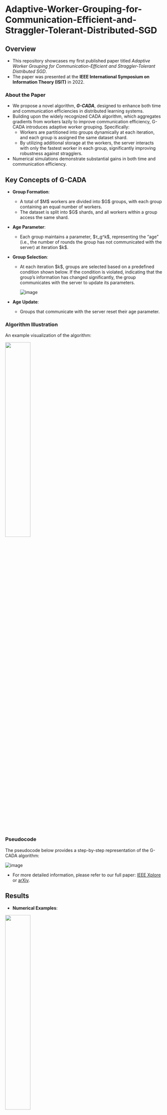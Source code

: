 # Adaptive-Worker-Grouping-for-Communication-Efficient-and-Straggler-Tolerant-Distributed-SGD

## Overview

- This repository showcases my first published paper titled *Adaptive Worker Grouping for Communication-Efficient and Straggler-Tolerant Distributed SGD*.
- The paper was presented at the **IEEE International Symposium on Information Theory (ISIT)** in 2022.

### About the Paper

- We propose a novel algorithm, ***G-CADA***, designed to enhance both time and communication efficiencies in distributed learning systems.
- Building upon the widely recognized CADA algorithm, which aggregates gradients from workers lazily to improve communication efficiency, G-CADA introduces adaptive worker grouping. Specifically:
  - Workers are partitioned into groups dynamically at each iteration, and each group is assigned the same dataset shard.
  - By utilizing additional storage at the workers, the server interacts with only the fastest worker in each group, significantly improving robustness against stragglers.
- Numerical simulations demonstrate substantial gains in both time and communication efficiency.

## Key Concepts of G-CADA

- **Group Formation**:

  - A total of \$M\$ workers are divided into \$G\$ groups, with each group containing an equal number of workers.
  - The dataset is split into \$G\$ shards, and all workers within a group access the same shard.

- **Age Parameter**:

  - Each group maintains a parameter, \$τ\_g^k\$, representing the “age” (i.e., the number of rounds the group has not communicated with the server) at iteration \$k\$.

- **Group Selection**:

  - At each iteration \$k\$, groups are selected based on a predefined condition shown below. If the condition is violated, indicating that the group’s information has changed significantly, the group communicates with the server to update its parameters.

     ![image](https://github.com/user-attachments/assets/c431e41b-0594-4fce-ae44-6f7a25cac91d)
  
- **Age Update**:

  - Groups that communicate with the server reset their age parameter.

### Algorithm Illustration

An example visualization of the algorithm:

<img src="https://github.com/user-attachments/assets/22e1de71-5f33-45ad-8edd-6b1cc44facfa" width="40%" />

### Pseudocode

The pseudocode below provides a step-by-step representation of the G-CADA algorithm:

![image](https://github.com/user-attachments/assets/4cc7b57f-fa98-486e-81e6-666b4f5d38b0)


- For more detailed information, please refer to our full paper: [IEEE Xplore](https://ieeexplore.ieee.org/abstract/document/9834752) or [arXiv](https://arxiv.org/abs/2201.04301).

## Results

- **Numerical Examples**:

<img src="https://github.com/user-attachments/assets/1b72a073-6155-404c-9f27-0ba9f18bd2f2" width="40%" />

* G-CADA demonstrates clear advantages over benchmark algorithms in terms of time efficiency, communication cost, and computational cost.

## Code Description

- The implementation in `linear_regression_ps.py` simulates a *linear regression* model using the **MNIST** dataset and a *quadratic error loss* function.
- **Benchmark Comparisons**:
  - G-CADA is compared against state-of-the-art algorithms, including distributed SGD, CADA, and distributed Adam.
  - Results consistently show that G-CADA outperforms these methods in both time and communication efficiencies.

